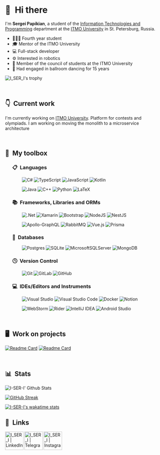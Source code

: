 # 👋 &nbsp;Hi there

I'm **Sergei Papikian**, a student of the [Information Technologies and Programming](https://en.itmo.ru/en/faculty/7/Information_Technologies_and_Programming_Faculty.htm) department at the [ITMO University](https://en.itmo.ru/en/) in St. Petersburg, Russia.

- 👨🏻‍💼 Fourth year student
- 🎓 Mentor of the ITMO University
- 💻 Full-stack developer
- ⚙️ Interested in robotics
- 🏫 Member of the council of students at the ITMO University
- 👯 Had engaged in ballroom dancing for 15 years

![I_SER_I's trophy](https://github-profile-trophy.vercel.app/?username=I-SER-I)

&nbsp;

## 👇 &nbsp;Current work

I'm currently working on [ITMO University](https://olymp.itmo.ru/). Platform for contests and olympiads. I am working on moving the monolith to a microservice architecture

&nbsp;

## 🧰 &nbsp;My toolbox


### &nbsp; &nbsp; &nbsp; 📋 &nbsp;Languages

&nbsp; &nbsp; &nbsp; &nbsp; &nbsp; &nbsp; &nbsp;
![C#](https://img.shields.io/badge/c%23-%23239120.svg?style=for-the-badge&logo=c-sharp&logoColor=white)
![TypeScript](https://img.shields.io/badge/typescript-%23007ACC.svg?style=for-the-badge&logo=typescript&logoColor=white)
![JavaScript](https://img.shields.io/badge/javascript-%23323330.svg?style=for-the-badge&logo=javascript&logoColor=%23F7DF1E)
![Kotlin](https://img.shields.io/badge/kotlin-%230095D5.svg?&style=for-the-badge&logo=kotlin&logoColor=white)

&nbsp; &nbsp; &nbsp; &nbsp; &nbsp; &nbsp; &nbsp;
![Java](https://img.shields.io/badge/java-%23ED8B00.svg?style=for-the-badge&logo=java&logoColor=white)
![C++](https://img.shields.io/badge/c++-%2300599C.svg?style=for-the-badge&logo=c%2B%2B&logoColor=white)
![Python](https://img.shields.io/badge/python-3670A0?style=for-the-badge&logo=python&logoColor=ffdd54)
![LaTeX](https://img.shields.io/badge/latex-%23008080.svg?style=for-the-badge&logo=latex&logoColor=white)

### &nbsp; &nbsp; &nbsp; 📚 &nbsp;Frameworks, Libraries and ORMs

&nbsp; &nbsp; &nbsp; &nbsp; &nbsp; &nbsp; &nbsp;
![.Net](https://img.shields.io/badge/.NET-5C2D91?style=for-the-badge&logo=.net&logoColor=white)
![Xamarin](https://img.shields.io/badge/Xamarin-3199DC?style=for-the-badge&logo=xamarin&logoColor=white)
![Bootstrap](https://img.shields.io/badge/bootstrap-%23563D7C.svg?style=for-the-badge&logo=bootstrap&logoColor=white)
![NodeJS](https://img.shields.io/badge/node.js-6DA55F?style=for-the-badge&logo=node.js&logoColor=white)
![NestJS](https://img.shields.io/badge/nestjs-%23E0234E.svg?style=for-the-badge&logo=nestjs&logoColor=white)

&nbsp; &nbsp; &nbsp; &nbsp; &nbsp; &nbsp; &nbsp;
![Apollo-GraphQL](https://img.shields.io/badge/-ApolloGraphQL-311C87?style=for-the-badge&logo=apollo-graphql)
![RabbitMQ](https://img.shields.io/badge/Rabbitmq-FF6600?style=for-the-badge&logo=rabbitmq&logoColor=white)
![Vue.js](https://img.shields.io/badge/vuejs-%2335495e.svg?style=for-the-badge&logo=vuedotjs&logoColor=%234FC08D)
![Prisma](https://img.shields.io/badge/Prisma-3982CE?style=for-the-badge&logo=Prisma&logoColor=white)

### &nbsp; &nbsp; &nbsp; 💾 &nbsp;Databases

&nbsp; &nbsp; &nbsp; &nbsp; &nbsp; &nbsp; &nbsp;
![Postgres](https://img.shields.io/badge/postgres-%23316192.svg?style=for-the-badge&logo=postgresql&logoColor=white)
![SQLite](https://img.shields.io/badge/sqlite-%2307405e.svg?style=for-the-badge&logo=sqlite&logoColor=white)
![MicrosoftSQLServer](https://img.shields.io/badge/Microsoft%20SQL%20Sever-CC2927?style=for-the-badge&logo=microsoft%20sql%20server&logoColor=white)
![MongoDB](https://img.shields.io/badge/MongoDB-%234ea94b.svg?style=for-the-badge&logo=mongodb&logoColor=white)

### &nbsp; &nbsp; &nbsp; 🕓 &nbsp;Version Control

&nbsp; &nbsp; &nbsp; &nbsp; &nbsp; &nbsp; &nbsp;
![Git](https://img.shields.io/badge/git-%23F05033.svg?style=for-the-badge&logo=git&logoColor=white)
![GitLab](https://img.shields.io/badge/gitlab-%23181717.svg?style=for-the-badge&logo=gitlab&logoColor=white)
![GitHub](https://img.shields.io/badge/github-%23121011.svg?style=for-the-badge&logo=github&logoColor=white)

### &nbsp; &nbsp; &nbsp; 💻 &nbsp;IDEs/Editors and Instruments

&nbsp; &nbsp; &nbsp; &nbsp; &nbsp; &nbsp; &nbsp;
![Visual Studio](https://img.shields.io/badge/Visual%20Studio-5C2D91.svg?style=for-the-badge&logo=visual-studio&logoColor=white)
![Visual Studio Code](https://img.shields.io/badge/Visual%20Studio%20Code-0078d7.svg?style=for-the-badge&logo=visual-studio-code&logoColor=white)
![Docker](https://img.shields.io/badge/docker-%230db7ed.svg?style=for-the-badge&logo=docker&logoColor=white)
![Notion](https://img.shields.io/badge/Notion-%23000000.svg?style=for-the-badge&logo=notion&logoColor=white)

&nbsp; &nbsp; &nbsp; &nbsp; &nbsp; &nbsp; &nbsp;
![WebStorm](https://img.shields.io/badge/webstorm-143?style=for-the-badge&logo=webstorm&logoColor=white&color=black)
![Rider](https://img.shields.io/badge/Rider-000000.svg?style=for-the-badge&logo=Rider&logoColor=white&color=black&labelColor=crimson)
![IntelliJ IDEA](https://img.shields.io/badge/IntelliJIDEA-000000.svg?style=for-the-badge&logo=intellij-idea&logoColor=white)
![Android Studio](https://img.shields.io/badge/Android%20Studio-3DDC84.svg?style=for-the-badge&logo=android-studio&logoColor=white)

&nbsp;

## 🖥 &nbsp;Work on projects

<!-- [![Readme Card](https://github-readme-stats.vercel.app/api/pin/?username=I-SER-I&repo=Nard&theme=radical)](https://github.com/CyrisXD/Pwnagetty) &nbsp;  -->
[![Readme Card](https://github-readme-stats.vercel.app/api/pin/?username=I-SER-I&repo=BillNinja&theme=radical)](https://github.com/I-SER-I/BillNinja) 
[![Readme Card](https://github-readme-stats.vercel.app/api/pin/?username=I-SER-I&repo=Caroline&theme=radical)](https://github.com/I-SER-I/Caroline) 

&nbsp;

## 📊 &nbsp;Stats

![I-SER-I' Github Stats](https://github-readme-stats.vercel.app/api?username=I-SER-I&hide=issues,prs&show_icons=true&theme=radical)


[![GitHub Streak](https://streak-stats.demolab.com?user=I-SER-I&theme=radical)](https://git.io/streak-stats)

[![I-SER-I's wakatime stats](https://github-readme-stats.vercel.app/api/wakatime?username=I_SER_I&layout=compact&langs_count=10&show_icons=true&theme=radical)](https://github.com/anuraghazra/github-readme-stats)



## 🔗 &nbsp;Links

[<img align="left" alt="I_SER_I | LinkedIn" width="60px" src="https://img.icons8.com/color/344/linkedin-circled--v3.png" />][linkedin]
[<img align="left" alt="I_SER_I | Telegram" width="60px" src="https://img.icons8.com/fluency/48/000000/telegram-app.png" />][telegram]
[<img align="left" alt="I_SER_I | Instagram" width="60px" src="https://img.icons8.com/fluency/48/000000/instagram-new.png" />][instagram]

[linkedin]: https://linkedin.com/in/serpapikian
[telegram]: https://t.me/i_ser_i 
[instagram]: https://www.instagram.com/i_ser_i
